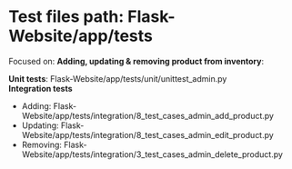# Test files path: Flask-Website/app/tests <br />
Focused on: **Adding, updating & removing product from inventory**: <br />

**Unit tests**: Flask-Website/app/tests/unit/unittest_admin.py <br />
**Integration tests** <br />
  - Adding: Flask-Website/app/tests/integration/8_test_cases_admin_add_product.py <br />
  - Updating: Flask-Website/app/tests/integration/8_test_cases_admin_edit_product.py <br />
  - Removing: Flask-Website/app/tests/integration/3_test_cases_admin_delete_product.py <br />
